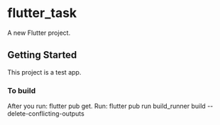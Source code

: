 # flutter_task

A new Flutter project.

## Getting Started

This project is a test app.

### To build
After you run: flutter pub get.
Run: flutter pub run build_runner build --delete-conflicting-outputs
